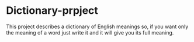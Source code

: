 # Dictionary-prpject
This project describes a dictionary of English meanings so, if you want only the meaning of a word just write it and it will give you its full meaning.
